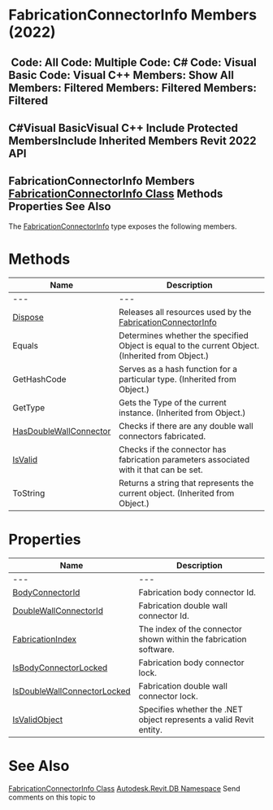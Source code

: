 # FabricationConnectorInfo Members (2022)

﻿
 Code: All Code: Multiple Code: C# Code: Visual Basic Code: Visual C++  Members: Show All Members: Filtered Members: Filtered Members: Filtered   
---  
C#Visual BasicVisual C++
Include Protected MembersInclude Inherited Members
Revit 2022 API  
---  
FabricationConnectorInfo Members  
[FabricationConnectorInfo Class](5da97d87-a3f6-f239-3c5c-102d2d82f942.md "FabricationConnectorInfo Class") Methods Properties See Also  
---  
The [FabricationConnectorInfo](5da97d87-a3f6-f239-3c5c-102d2d82f942.md "FabricationConnectorInfo Class") type exposes the following members.
# Methods
| Name | Description |
| --- | --- |
| --- | --- | --- |
| [Dispose](65c20167-8861-44b5-af98-dd0093adce1f.md "Dispose Method") | Releases all resources used by the [FabricationConnectorInfo](5da97d87-a3f6-f239-3c5c-102d2d82f942.md "FabricationConnectorInfo Class") |
| Equals | Determines whether the specified Object is equal to the current Object. (Inherited from Object.) |
| GetHashCode | Serves as a hash function for a particular type.  (Inherited from Object.) |
| GetType | Gets the Type of the current instance. (Inherited from Object.) |
| [HasDoubleWallConnector](5b93b125-c1f4-ad4c-6f51-e87b322f82a5.md "HasDoubleWallConnector Method") | Checks if there are any double wall connectors fabricated. |
| [IsValid](f4a0d5d8-f0bf-c54f-e1c6-c3f268008621.md "IsValid Method") | Checks if the connector has fabrication parameters associated with it that can be set. |
| ToString | Returns a string that represents the current object. (Inherited from Object.) |

# Properties
| Name | Description |
| --- | --- |
| --- | --- | --- |
| [BodyConnectorId](a6d0e9ef-9b0e-d83e-1e62-7a4ddeaf4c2d.md "BodyConnectorId Property") | Fabrication body connector Id. |
| [DoubleWallConnectorId](25b9a7ec-905b-c842-3246-1cd2aacde7c2.md "DoubleWallConnectorId Property") | Fabrication double wall connector Id. |
| [FabricationIndex](0de0d69d-b7d9-55da-5dbb-e7772d52dfc4.md "FabricationIndex Property") | The index of the connector shown within the fabrication software. |
| [IsBodyConnectorLocked](02471b4d-b14b-e85e-0a62-2d7c7f2d9774.md "IsBodyConnectorLocked Property") | Fabrication body connector lock. |
| [IsDoubleWallConnectorLocked](dde48673-bcba-5cb1-b85d-101337d92c5c.md "IsDoubleWallConnectorLocked Property") | Fabrication double wall connector lock. |
| [IsValidObject](797ca15b-edbf-ba3e-35cc-bc949145f03d.md "IsValidObject Property") | Specifies whether the .NET object represents a valid Revit entity. |

# See Also
[FabricationConnectorInfo Class](5da97d87-a3f6-f239-3c5c-102d2d82f942.md "FabricationConnectorInfo Class")
[Autodesk.Revit.DB Namespace](87546ba7-461b-c646-cbb1-2cb8f5bff8b2.md "Autodesk.Revit.DB Namespace")
Send comments on this topic to 